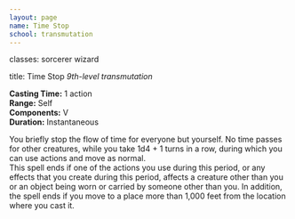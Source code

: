 ```yaml
---
layout: page
name: Time Stop
school: transmutation
---
```

classes: sorcerer
         wizard

title: Time Stop 
_9th-level transmutation_ 

**Casting Time:** 1 action    
**Range:** Self    
**Components:** V    
**Duration:** Instantaneous 

You briefly stop the flow of time for everyone but yourself. No time passes for other creatures, while you take 1d4 + 1 turns in a row, during which you can use actions and move as normal.    
This spell ends if one of the actions you use during this period, or any effects that you create during this period, affects a creature other than you or an object being worn or carried by someone other than you. In addition, the spell ends if you move to a place more than 1,000 feet from the location where you cast it. 